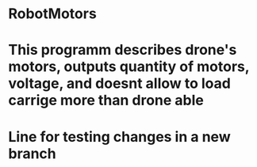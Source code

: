 # RobotMotors
# This programm describes drone's motors, outputs quantity of motors, voltage, and doesnt allow to load carrige more than drone able
# Line for testing changes in a new branch
